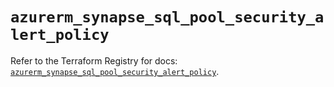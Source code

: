 # `azurerm_synapse_sql_pool_security_alert_policy`

Refer to the Terraform Registry for docs: [`azurerm_synapse_sql_pool_security_alert_policy`](https://registry.terraform.io/providers/hashicorp/azurerm/3.96.0/docs/resources/synapse_sql_pool_security_alert_policy).
